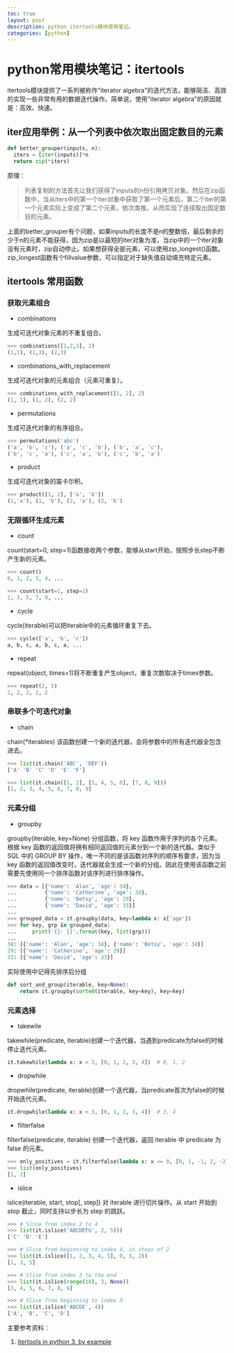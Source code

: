 ```yaml
---
toc: true
layout: post
description: python itertools模块使用笔记。
categories: [python]
---
```

# python常用模块笔记：itertools

itertools模块提供了一系列被称作"iterator algebra"的迭代方法，能够简洁、高效的实现一些非常有用的数据迭代操作。简单说，使用"iterator algebra"的原因就是：高效、快速。

## iter应用举例：从一个列表中依次取出固定数目的元素

```python
def better_grouper(inputs, n):
  iters = [iter(inputs)]*n
  return zip(*iters)
```

原理：

> 列表复制的方法首先让我们获得了inputs的n份引用拷贝对象。然后在zip函数中，当从iters中的第一个iter对象中获取了第一个元素后，第二个iter的第一个元素实际上变成了第二个元素，依次类推，从而实现了连续取出固定数目的元素。

上面的better_grouper有个问题，如果inputs的长度不是n的整数倍，最后剩余的少于n的元素不能获得，因为zip是以最短的iter对象为准，当zip中的一个iter对象没有元素时，zip自动停止。如果想获得全部元素，可以使用zip_longest()函数。zip_longest函数有个fillvalue参数，可以指定对于缺失值自动填充特定元素。

## itertools 常用函数

### 获取元素组合

* combinations

生成可迭代对象元素的不重复组合。

```python
>>> combinations([1,2,3], 2)
(1,2), (1,3), (2,3)
```

* combinations_with_replacement

生成可迭代对象的元素组合（元素可重复）。

```python
>>> combinations_with_replacement([1, 2], 2)
(1, 1), (1, 2), (2, 2)
```

* permutations

生成可迭代对象的有序组合。

```python
>>> permutations('abc')
('a', 'b', 'c'), ('a', 'c', 'b'), ('b', 'a', 'c'),
('b', 'c', 'a'), ('c', 'a', 'b'), ('c', 'b', 'a')
```

* product

生成可迭代对象的笛卡尔积。

```python
>>> product([1, 2], ['a', 'b'])
(1,'a'), (1, 'b'), (2, 'a'), (2, 'b')
```

### 无限循环生成元素

* count

count(start=0, step=1)函数接收两个参数，能够从start开始，按照步长step不断产生新的元素。

```python
>>> count()
0, 1, 2, 3, 4, ...

>>> count(start=1, step=2)
1, 3, 5, 7, 9, ...
```

* cycle

cycle(iterable)可以把iterable中的元素循环重复下去。

```python
>>> cycle(['a', 'b', 'c'])
a, b, c, a, b, c, a, ...
```

* repeat

repeat(object, times=1)将不断重复产生object，重复次数取决于times参数。

```python
>>> repeat(2, 5) 
2, 2, 2, 2, 2
```

### 串联多个可迭代对象

* chain

chain(*iterables) 该函数创建一个新的迭代器，会将参数中的所有迭代器全包含进去。

```python
>>> list(it.chain('ABC', 'DEF'))
['A' 'B' 'C' 'D' 'E' 'F']

>>> list(it.chain([1, 2], [3, 4, 5, 6], [7, 8, 9]))
[1, 2, 3, 4, 5, 6, 7, 8, 9]
```

### 元素分组

* groupby

groupby(iterable, key=None) 分组函数，将 key 函数作用于序列的各个元素。根据 key 函数的返回值将拥有相同返回值的元素分到一个新的迭代器。类似于 SQL 中的 GROUP BY 操作，唯一不同的是该函数对序列的顺序有要求，因为当 key 函数的返回值改变时，迭代器就会生成一个新的分组。因此在使用该函数之前需要先使用同一个排序函数对该序列进行排序操作。

```python
>>> data = [{'name': 'Alan', 'age': 34},
...         {'name': 'Catherine', 'age': 34},
...         {'name': 'Betsy', 'age': 29},
...         {'name': 'David', 'age': 33}]
...
>>> grouped_data = it.groupby(data, key=lambda x: x['age'])
>>> for key, grp in grouped_data:
...     print('{}: {}'.format(key, list(grp)))
...
34: [{'name': 'Alan', 'age': 34}, {'name': 'Betsy', 'age': 34}]
29: [{'name': 'Catherine', 'age': 29}]
33: [{'name': 'David', 'age': 33}]
```

实际使用中记得先排序后分组

```python
def sort_and_group(iterable, key=None):
    return it.groupby(sorted(iterable, key=key), key=key)
```

### 元素选择

* takewile

takewhile(predicate, iterable)创建一个迭代器，当遇到predicate为false的时候停止迭代元素。

```python
it.takewhile(lambda x: x < 3, [0, 1, 2, 3, 4])  # 0, 1, 2
```

* dropwhile

dropwhile(predicate, iterable)创建一个迭代器，当predicate首次为false的时候开始迭代元素。

```python
it.dropwhile(lambda x: x < 3, [0, 1, 2, 3, 4])  # 3, 4
```

* filterfalse

filterfalse(predicate, iterable) 创建一个迭代器，返回 iterable 中 predicate 为 false 的元素。

```python
>>> only_positives = it.filterfalse(lambda x: x <= 0, [0, 1, -1, 2, -2])
>>> list(only_positives)
[1, 2]
```

* islice

islice(iterable, start, stop[, step]) 对 iterable 进行切片操作。从 start 开始到 stop 截止，同时支持以步长为 step 的跳跃。

```python
>>> # Slice from index 2 to 4
>>> list(it.islice('ABCDEFG', 2, 5)))
['C' 'D' 'E']

>>> # Slice from beginning to index 4, in steps of 2
>>> list(it.islice([1, 2, 3, 4, 5], 0, 5, 2))
[1, 3, 5]

>>> # Slice from index 3 to the end
>>> list(it.islice(range(10), 3, None))
[3, 4, 5, 6, 7, 8, 9]

>>> # Slice from beginning to index 3
>>> list(it.islice('ABCDE', 4))
['A', 'B', 'C', 'D']
```

主要参考资料：

1. [itertools in python 3, by example](https://realpython.com/python-itertools/)

